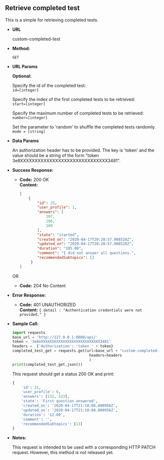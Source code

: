 **Retrieve completed test**
----
  This is a simple for retrieving completed tests. 
  
* **URL**

  custom-completed-test

* **Method:**

  `GET` 
  
*  **URL Params**

    **Optional:** <br>
                    
    Specify the id of the completed test: <br>
    `id=[integer]`
    
    Specify the index of the first completed tests to be retrieved: <br>
    `start=[integer]`
                  
    Specify the maximum number of completed tests to be retrieved:  <br>
    `number=[integer]`
    
    Set the parameter to 'random' to shuffle the completed tests randomly. <br> 
    `mode = [string]`
  
  
* **Data Params**

    An authorization header has to be provided. The key is 'token' 
    and the value should be a string of the form "token 3e8XXXXXXXXXXXXXXXXXXXXXXXXXXXXXX3481". 
 
    
* **Success Response:**

  * **Code:** 200 OK <br />
    **Content:** 
    ```json
    [
        {
            "id": 25,
            "user_profile": 1,
            "answers": [
                107,
                108,
                109
            ],
            "state": "started",
            "created_on": "2020-04-17T20:28:57.908528Z",
            "updated_on": "2020-04-17T20:28:57.908528Z",
            "duration": "105.00",
            "comment": "I did not answer all questions.",
            "recommendedSubtopics": []
         }
    ]
    ```
    
   OR
   
   * **Code:** 204 No Content <br />
 
* **Error Response:**

  * **Code:** 401 UNAUTHORIZED <br />
    **Content:** `{ detail : "Authentication credentials were not provided." }`


* **Sample Call:**

   ```python
   import requests
   base_url = 'http://127.0.0.1:8000/api/'
   token = '3e8eXXXXXXXXXXXXXXXXXXXXXXXXXXX3481'
   headers =  {'Authorization': 'token ' + token}
   completed_test_get = requests.get(url=base_url + "custom-completed-test",
                                      headers=headers
                                      )
   print(completed_test_get.json())
  ``` 
     
  This request should get a status 200 OK and print:
  ```python
  {
      'id': 31, 
      'user_profile': 6, 
      'answers': [132, 133], 
      'state': 'First question answered', 
      'created_on': '2020-04-17T21:10:08.800956Z', 
      'updated_on': '2020-04-17T21:10:08.800956Z', 
      'duration': '12.00', 
      'comment': '', 
      'recommendedSubtopics': [13]
  }
  ```
    
* **Notes:**

    This request is intended to be used with a corresponding HTTP PATCH request. However, this method is not 
    released yet.
